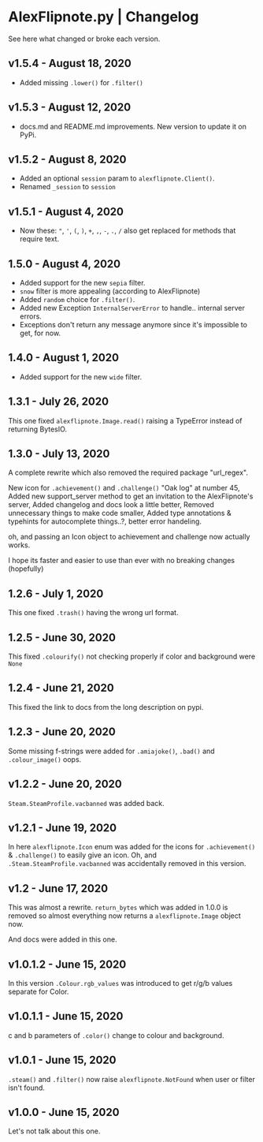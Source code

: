 # AlexFlipnote.py | Changelog
See here what changed or broke each version.

## v1.5.4 - August 18, 2020
- Added missing `.lower()` for `.filter()`

## v1.5.3 - August 12, 2020
- docs.md and README.md improvements. New version to update it on PyPi.

## v1.5.2 - August 8, 2020
- Added an optional `session` param to `alexflipnote.Client()`.
- Renamed `_session` to `session`

## v1.5.1 - August 4, 2020
- Now these: `"`, `'`, `(`, `)`, `+`, `,`, `-`, `.`, `/` also get replaced for methods that require text.

## 1.5.0 - August 4, 2020
- Added support for the new `sepia` filter.
- `snow` filter is more appealing (according to AlexFlipnote)
- Added `random` choice for `.filter()`.
- Added new Exception `InternalServerError` to handle.. internal server errors.
- Exceptions don't return any message anymore since it's impossible to get, for now.

## 1.4.0 - August 1, 2020
- Added support for the new `wide` filter.

## 1.3.1 - July 26, 2020
This one fixed `alexflipnote.Image.read()` raising a TypeError instead of returning BytesIO.
 
## 1.3.0 - July 13, 2020
A complete rewrite which also removed the required package "url_regex". 

New icon for `.achievement()` and `.challenge()` "Oak log" at number 45,
Added new support_server method to get an invitation to the AlexFlipnote's server,
Added changelog and docs look a little better,
Removed unnecessary things to make code smaller, 
Added type annotations & typehints for autocomplete things..?, better error handeling.

oh, and passing an Icon object to achievement and challenge now actually works.

I hope its faster and easier to use than ever with no breaking changes (hopefully)

## 1.2.6 - July 1, 2020
This one fixed `.trash()` having the wrong url format.

## 1.2.5 - June 30, 2020
This fixed `.colourify()` not checking properly if color and background were `None`

## 1.2.4 - June 21, 2020
This fixed the link to docs from the long description on pypi.

## 1.2.3 - June 20, 2020
Some missing f-strings were added for `.amiajoke()`, `.bad()` and `.colour_image()` oops.

## v1.2.2 - June 20, 2020
`Steam.SteamProfile.vacbanned` was added back.

## v1.2.1 - June 19, 2020
In here `alexflipnote.Icon` enum was added for the icons for `.achievement()` & `.challenge()`
to easily give an icon. Oh, and `.Steam.SteamProfile.vacbanned` was accidentally 
removed in this version.

## v1.2 - June 17, 2020
This was almost a rewrite. `return_bytes` which was added in 1.0.0 is removed so 
almost everything now returns a `alexflipnote.Image` object now. 

And docs were added in this one.

## v1.0.1.2 - June 15, 2020
In this version `.Colour.rgb_values` was introduced to get r/g/b values separate for Color.
 
## v1.0.1.1 - June 15, 2020
c and b parameters of `.color()` change to colour and background.

## v1.0.1 - June 15, 2020
`.steam()` and `.filter()` now raise `alexflipnote.NotFound` when user or filter isn't found.

## v1.0.0 - June 15, 2020
Let's not talk about this one.
